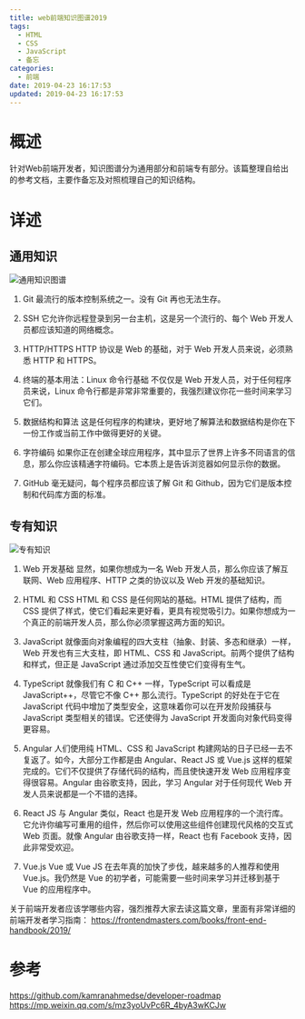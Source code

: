 ```yaml
---
title: web前端知识图谱2019
tags:
  - HTML
  - CSS
  - JavaScript
  - 备忘
categories:
  - 前端
date: 2019-04-23 16:17:53
updated: 2019-04-23 16:17:53
---
```


# 概述
针对Web前端开发者，知识图谱分为通用部分和前端专有部分。该篇整理自给出的参考文档，主要作备忘及对照梳理自己的知识结构。
<!-- more -->
# 详述

## 通用知识

![通用知识图谱](1.jpg)

1. Git
最流行的版本控制系统之一。没有 Git 再也无法生存。

2. SSH
它允许你远程登录到另一台主机，这是另一个流行的、每个 Web 开发人员都应该知道的网络概念。

3. HTTP/HTTPS
HTTP 协议是 Web 的基础，对于 Web 开发人员来说，必须熟悉 HTTP 和 HTTPS。

4. 终端的基本用法：Linux 命令行基础
不仅仅是 Web 开发人员，对于任何程序员来说，Linux 命令行都是非常非常重要的，我强烈建议你花一些时间来学习它们。

5. 数据结构和算法
这是任何程序的构建块，更好地了解算法和数据结构是你在下一份工作或当前工作中做得更好的关键。

6. 字符编码
如果你正在创建全球应用程序，其中显示了世界上许多不同语言的信息，那么你应该精通字符编码。它本质上是告诉浏览器如何显示你的数据。

7. GitHub
毫无疑问，每个程序员都应该了解 Git 和 Github，因为它们是版本控制和代码库方面的标准。


## 专有知识

![专有知识](2.png)

1. Web 开发基础
显然，如果你想成为一名 Web 开发人员，那么你应该了解互联网、Web 应用程序、HTTP 之类的协议以及 Web 开发的基础知识。

2. HTML 和 CSS
HTML 和 CSS 是任何网站的基础。HTML 提供了结构，而 CSS 提供了样式，使它们看起来更好看，更具有视觉吸引力。如果你想成为一个真正的前端开发人员，那么你必须掌握这两方面的知识。

3. JavaScript
就像面向对象编程的四大支柱（抽象、封装、多态和继承）一样，Web 开发也有三大支柱，即 HTML、CSS 和 JavaScript。前两个提供了结构和样式，但正是 JavaScript 通过添加交互性使它们变得有生气。

4. TypeScript
就像我们有 C 和 C++ 一样，TypeScript 可以看成是 JavaScript++，尽管它不像 C++ 那么流行。TypeScript 的好处在于它在 JavaScript 代码中增加了类型安全，这意味着你可以在开发阶段捕获与 JavaScript 类型相关的错误。它还使得为 JavaScript 开发面向对象代码变得更容易。

5. Angular
人们使用纯 HTML、CSS 和 JavaScript 构建网站的日子已经一去不复返了。如今，大部分工作都是由 Angular、React JS 或 Vue.js 这样的框架完成的。它们不仅提供了存储代码的结构，而且使快速开发 Web 应用程序变得很容易。Angular 由谷歌支持，因此，学习 Angular 对于任何现代 Web 开发人员来说都是一个不错的选择。

6. React JS
与 Angular 类似，React 也是开发 Web 应用程序的一个流行库。它允许你编写可重用的组件，然后你可以使用这些组件创建现代风格的交互式 Web 页面。就像 Angular 由谷歌支持一样，React 也有 Facebook 支持，因此非常受欢迎。

7. Vue.js
Vue 或 Vue JS 在去年真的加快了步伐，越来越多的人推荐和使用 Vue.js。我仍然是 Vue 的初学者，可能需要一些时间来学习并迁移到基于 Vue 的应用程序中。

关于前端开发者应该学哪些内容，强烈推荐大家去读这篇文章，里面有非常详细的前端开发者学习指南：
https://frontendmasters.com/books/front-end-handbook/2019/

# 参考
https://github.com/kamranahmedse/developer-roadmap
https://mp.weixin.qq.com/s/mz3yoUvPc6R_4byA3wKCJw